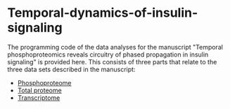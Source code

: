 # Temporal-dynamics-of-insulin-signaling
The programming code of the data analyses for the manuscript "Temporal phosphoproteomics reveals circuitry of phased propagation in insulin signaling" is provided here. This consists of three parts that relate to the three data sets described in the manuscript:
- [Phosphoproteome](phosphoproteomics/phosphoproteomics-description.md)
- [Total proteome](total_proteome/phosphoproteomics-description.md)
- [Transcriptome](transcriptome/transcriptome-description.md)
